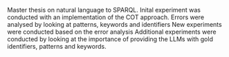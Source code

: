 Master thesis on natural language to SPARQL. 
Inital experiment was conducted with an implementation of the COT approach. 
Errors were analysed by looking at patterns, keywords and identifiers
New experiments were conducted based on the error analysis 
Additional experiments were conducted by looking at the importance of providing the LLMs with gold identifiers, patterns and keywords. 
